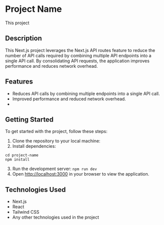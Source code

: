 # Project Name
This project 

## Description

This Next.js project leverages the Next.js API routes feature to reduce the number of API calls required by combining multiple API endpoints into a single API call. By consolidating API requests, the application improves performance and reduces network overhead. 

## Features

-   Reduces API calls by combining multiple endpoints into a single API call.
-   Improved performance and reduced network overhead.
-   

## Getting Started

To get started with the project, follow these steps:

1. Clone the repository to your local machine:
2. Install dependencies:
```
cd project-name
npm install
```
3. Run the development server:
   `npm run dev`
4. Open [http://localhost:3000](http://localhost:3000) in your browser to view the application.

## Technologies Used
-   Next.js
-   React
-   Tailwind CSS
-   Any other technologies used in the project
